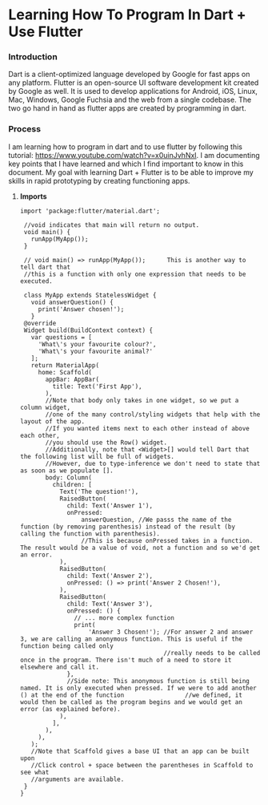 # Learning How To Program In Dart + Use Flutter

### Introduction

Dart is a client-optimized language developed by Google for fast apps on any platform. Flutter is an open-source UI software development kit created by Google as well. It is used to develop applications for Android, iOS, Linux, Mac, Windows, Google Fuchsia and the web from a single codebase. The two go hand in hand as flutter apps are created by programming in dart. 

### Process

I am learning how to program in dart and to use flutter by following this tutorial: https://www.youtube.com/watch?v=x0uinJvhNxI. I am documenting key points that I have learned and which I find important to know in this document. My goal with learning Dart + Flutter is to be able to improve my skills in rapid prototyping by creating functioning apps.

1. **Imports**

   ```
   import 'package:flutter/material.dart';

    //void indicates that main will return no output.
    void main() {
      runApp(MyApp());
    }

    // void main() => runApp(MyApp());      This is another way to tell dart that
    //this is a function with only one expression that needs to be executed.

    class MyApp extends StatelessWidget {
      void answerQuestion() {
        print('Answer chosen!');
      }
    @override
    Widget build(BuildContext context) {
      var questions = [
        'What\'s your favourite colour?',
        'What\'s your favourite animal?'
      ];
      return MaterialApp(
        home: Scaffold(
          appBar: AppBar(
            title: Text('First App'),
          ),
          //Note that body only takes in one widget, so we put a column widget,
          //one of the many control/styling widgets that help with the layout of the app.
          //If you wanted items next to each other instead of above each other,
          //you should use the Row() widget.
          //Additionally, note that <Widget>[] would tell Dart that the following list will be full of widgets.
          //However, due to type-inference we don't need to state that as soon as we populate [].
          body: Column(
            children: [
              Text('The question!'),
              RaisedButton(
                child: Text('Answer 1'),
                onPressed:
                    answerQuestion, //We passs the name of the function (by removing parenthesis) instead of the result (by calling the function with parenthesis). 
                    //This is because onPressed takes in a function. The result would be a value of void, not a function and so we'd get an error.
              ),
              RaisedButton(
                child: Text('Answer 2'),
                onPressed: () => print('Answer 2 Chosen!'),
              ),
              RaisedButton(
                child: Text('Answer 3'),
                onPressed: () {
                  // ... more complex function
                  print(
                      'Answer 3 Chosen!'); //For answer 2 and answer 3, we are calling an anonymous function. This is useful if the function being called only       
                                           //really needs to be called once in the program. There isn't much of a need to store it elsewhere and call it.
                },
                //Side note: This anonymous function is still being named. It is only executed when pressed. If we were to add another () at the end of the function                 //we defined, it would then be called as the program begins and we would get an error (as explained before).
              ),
            ],
          ),
        ),
      );
      //Note that Scaffold gives a base UI that an app can be built upon
      //Click control + space between the parentheses in Scaffold to see what
      //arguments are available.
    }
   }
   ```
